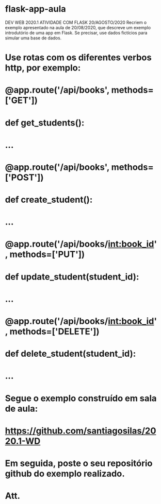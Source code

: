 # flask-app-aula
 DEV WEB 2020.1
 ATIVIDADE COM FLASK 20/AGOSTO/2020
 Recriem o exemplo apresentado na aula de 20/08/2020, que descreve um exemplo introdutório de uma app em Flask. 
 Se precisar, use dados fictícios para simular uma base de dados. 
# 
# Use rotas com os diferentes verbos http, por exemplo:
# 
# @app.route('/api/books', methods=['GET'])    
# def get_students():
# ...
# 
# @app.route('/api/books', methods=['POST'])
# def create_student():
# ...
# 
# @app.route('/api/books/<int:book_id>', methods=['PUT'])
# def update_student(student_id):
# ...
# 
# @app.route('/api/books/<int:book_id>', methods=['DELETE'])
# def delete_student(student_id):
# ...
# 
# Segue o exemplo construído em sala de aula:
# https://github.com/santiagosilas/2020.1-WD
# 
# 
# Em seguida, poste o seu repositório github do exemplo realizado.
#
# Att.


